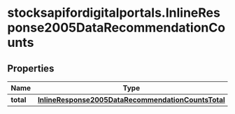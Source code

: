 # stocksapifordigitalportals.InlineResponse2005DataRecommendationCounts

## Properties

Name | Type | Description | Notes
------------ | ------------- | ------------- | -------------
**total** | [**InlineResponse2005DataRecommendationCountsTotal**](InlineResponse2005DataRecommendationCountsTotal.md) |  | [optional] 


